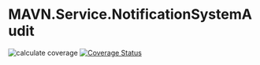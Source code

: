# MAVN.Service.NotificationSystemAudit

![calculate coverage](https://github.com/OpenMAVN/MAVN.Service.NotificationSystemAudit/workflows/coverage%20report/badge.svg)
[![Coverage Status](https://coveralls.io/repos/github/OpenMAVN/MAVN.Service.NotificationSystemAudit/badge.svg?branch=master)](https://coveralls.io/github/OpenMAVN/MAVN.Service.NotificationSystemAudit?branch=master)
